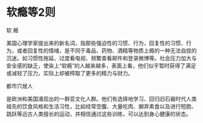 # 软瘾等2则

软 瘾 

美国心理学家提出来的新名词，指那些强迫性的习惯、行为，回复性的习惯、行为，或者回复性的情绪，是不同于毒品、药物、酒精等物质上瘾的一种无法自拔的沉迷。如习惯性拖延、过度看电视、频繁查看邮件和登录微博等。社会压力加大与安全感的缺乏，使染上“软瘾”的人越来越多，表面上看，他们似乎暂时获得了满足或减轻了压力，实际上却被榨取了更多的精力与财力。 

都市穴居人 

是欧洲和美国涌现出的一群亚文化人群。他们有选择地学习、回归旧石器时代人类祖先的饮食风格和生活习性，比如经常空腹、大量吃肉、摒弃素食以及进行短跑、跳跃等远古人类擅长的运动，并相信通过这些训练，可以达到身心健康的状态。